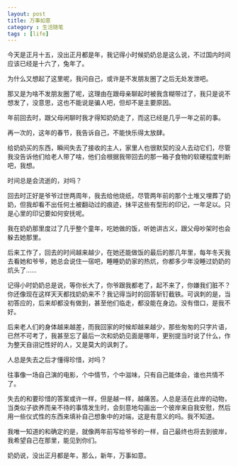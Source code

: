```yaml
---
layout: post
title: 万事如意
category : 生活随笔
tags : [life]
---
```


今天是正月十五，没出正月都是年，我记得小时候奶奶总是这么说，不过国内时间应该已经是十六了，兔年了。

为什么又想起了这里呢，我问自己，或许是不发朋友圈了之后无处发泄吧。

那又是为啥不发朋友圈了呢，这理由在跟母亲聊起时被我含糊带过了，我只是说不想发了，没意思，这也不能说是骗人吧，但却不是主要原因。

年前回去时，跟父母闲聊时我才得知奶奶走了，而这已经是几乎一年之前的事。

再一次的，这年的春节，我告诉自己，不能快乐得太放肆。

给奶奶买的东西，瞬间失去了接收的主人，家里人也很默契的没人去动它们，尽管我没告诉他们给老人带了啥，他们会根据我带回去的那一箱子食物的软硬程度判断吧，我想。

时间总是会流逝的，对吗？

回去时正好是爷爷过世两周年，我去给他烧纸，尽管两年前的那个土堆又埋葬了奶奶，但我却看不出任何土被翻动过的痕迹，抹平这些有型形的印记，一年足以。只是心里的印记要如何安抚呢。

我在奶奶那里度过了几乎整个童年，吃她做的饭，听她讲古义，跟父母吵架时也会躲去她那里。

后来工作了，回去的时间越来越少，在她还能做饭的最后的那几年里，每年冬天我去看她和爷爷，她总会说住一宿吧，睡睡奶奶家的热炕，你都多少年没睡过奶奶的炕头了……

记得小时奶奶总是说，等你长大了，你爷跟我都老了，起不来了，你嫌我们脏不？你还像现在这样天天都找奶奶来不？我记得当时的回答斩钉截铁。可讽刺的是，当初答应的，后来却都没有做到，甚至他们临走，都没能在身边。没有借口，是我不好。

后来老人们的身体越来越差，而我回家的时候却越来越少，那些匆匆的只字片语，已然不可考了，我甚至忘了最后一次和奶奶见面是哪年，更别提当时说了什么，作为整天自诩记性好的人，又是莫大的讽刺了。

人总是失去之后才懂得珍惜，对吗？

往事像一场自己演的电影，个中情节，个中滋味，只有自己能体会，谁也共情不了。

失去的和要珍惜的答案或许一样，但是越一样，越痛苦。人总是活在此岸的动物，当类似子欲养而亲不待的事情发生时，会刻意地勾画出一个彼岸来自我安慰，然后用一些仪式性的东西来填补自己想象中的对端，这是有意义的吗。我不知道。

我唯一知道的和确定的是，就像两年前写给爷爷的一样，自己最终也将去到彼岸，我希望自己在那里，能见到你们。

奶奶说，没出正月都是年，那么，新年，万事如意。